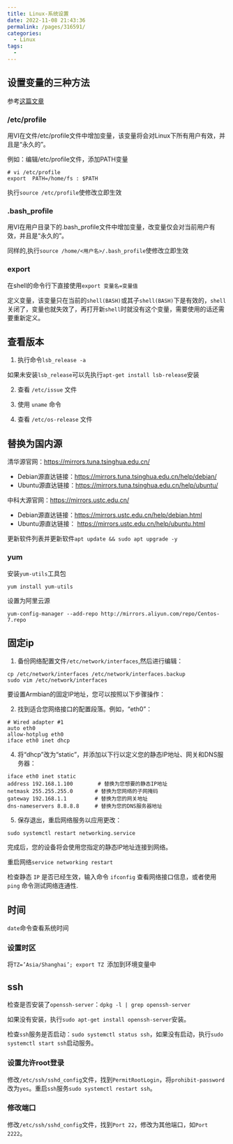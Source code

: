 ```yaml
---
title: Linux-系统设置
date: 2022-11-08 21:43:36
permalink: /pages/316591/
categories:
  - Linux
tags:
  - 
---
```


## 设置变量的三种方法
参考[这篇文章](https://blog.csdn.net/zqixiao_09/article/details/50340153)

### /etc/profile

用VI在文件/etc/profile文件中增加变量，该变量将会对Linux下所有用户有效，并且是“永久的”。

 例如：编辑/etc/profile文件，添加PATH变量
```shell
# vi /etc/profile
export  PATH=/home/fs : $PATH  
```
执行`source /etc/profile`使修改立即生效

### .bash_profile

用VI在用户目录下的.bash_profile文件中增加变量，改变量仅会对当前用户有效，并且是“永久的”。

同样的,执行`source /home/<用户名>/.bash_profile`使修改立即生效

### export

在shell的命令行下直接使用`export 变量名=变量值`

定义变量，该变量只在当前的`shell(BASH)`或其子`shell(BASH)`下是有效的，`shell`关闭了，变量也就失效了，再打开新`shell`时就没有这个变量，需要使用的话还需要重新定义。

## 查看版本

1. 执行命令`lsb_release -a`

如果未安装`lsb_release`可以先执行`apt-get install lsb-release`安装

2. 查看 `/etc/issue` 文件

3. 使用 `uname` 命令

4. 查看 `/etc/os-release` 文件

## 替换为国内源

清华源官网：https://mirrors.tuna.tsinghua.edu.cn/

- Debian源直达链接：https://mirrors.tuna.tsinghua.edu.cn/help/debian/
- Ubuntu源直达链接：https://mirrors.tuna.tsinghua.edu.cn/help/ubuntu/

中科大源官网：https://mirrors.ustc.edu.cn/

- Debian源直达链接：https://mirrors.ustc.edu.cn/help/debian.html
- Ubuntu源直达链接： https://mirrors.ustc.edu.cn/help/ubuntu.html


更新软件列表并更新软件`apt update && sudo apt upgrade -y`

### yum

安装`yum-utils`工具包

```shell
yum install yum-utils
```

设置为阿里云源
  
```shell
yum-config-manager --add-repo http://mirrors.aliyun.com/repo/Centos-7.repo
```

## 固定ip


1. 备份网络配置文件`/etc/network/interfaces`,然后进行编辑：
```shell
cp /etc/network/interfaces /etc/network/interfaces.backup
sudo vim /etc/network/interfaces
```
要设置Armbian的固定IP地址，您可以按照以下步骤操作：

2. 找到适合您网络接口的配置段落。例如，“eth0”：

```
# Wired adapter #1
auto eth0
allow-hotplug eth0
iface eth0 inet dhcp
```

4. 将“dhcp”改为“static”，并添加以下行以定义您的静态IP地址、网关和DNS服务器：

```
iface eth0 inet static
address 192.168.1.100        # 替换为您想要的静态IP地址
netmask 255.255.255.0       # 替换为您网络的子网掩码
gateway 192.168.1.1         # 替换为您的网关地址
dns-nameservers 8.8.8.8     # 替换为您的DNS服务器地址
```

5. 保存退出，重启网络服务以应用更改：

```
sudo systemctl restart networking.service
```

完成后，您的设备将会使用您指定的静态IP地址连接到网络。

重启网络`service networking restart`

检查静态 `IP` 是否已经生效，输入命令 `ifconfig` 查看网络接口信息，或者使用 `ping` 命令测试网络连通性.


## 时间

`date`命令查看系统时间


### 设置时区

将`TZ=’Asia/Shanghai’; export TZ `添加到环境变量中


## ssh

检查是否安装了`openssh-server`：`dpkg -l | grep openssh-server`

如果没有安装，执行`sudo apt-get install openssh-server`安装。

检查`ssh`服务是否启动：`sudo systemctl status ssh`，如果没有启动，执行`sudo systemctl start ssh`启动服务。

### 设置允许root登录

修改`/etc/ssh/sshd_config`文件，找到`PermitRootLogin`，将`prohibit-password`改为`yes`。重启`ssh`服务`sudo systemctl restart ssh`。

### 修改端口

修改`/etc/ssh/sshd_config`文件，找到`Port 22`，修改为其他端口，如`Port 2222`。